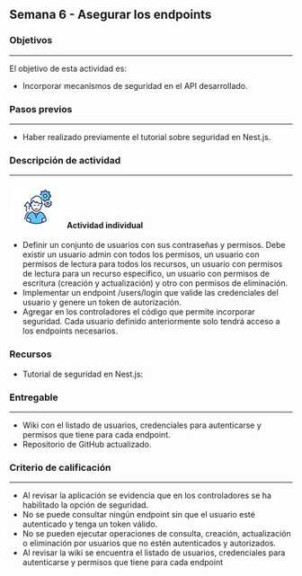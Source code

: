 ## Semana 6 - Asegurar los endpoints 

### Objetivos

---

El objetivo de esta actividad es:

- Incorporar mecanismos de seguridad en el API desarrollado.

### Pasos previos

---

- Haber realizado previamente el tutorial sobre seguridad en Nest.js.

### Descripción de actividad

---

#### ![](./../../assets/images/individuo.png) Actividad individual

- Definir un conjunto de usuarios con sus contraseñas y permisos. Debe existir un usuario admin con todos los permisos, un usuario con permisos de lectura para todos los recursos, un usuario con permisos de lectura para un recurso específico, un usuario con permisos de escritura (creación y actualización) y otro con permisos de eliminación.
- Implementar un endpoint /users/login que valide las credenciales del usuario y genere un token de autorización. 
- Agregar en los controladores el código que permite incorporar seguridad. Cada usuario definido anteriormente solo tendrá acceso a los endpoints necesarios.


### Recursos

- Tutorial de seguridad en Nest.js: 

### Entregable

---
- Wiki con el listado de usuarios, credenciales para autenticarse y permisos que tiene para cada endpoint.
- Repositorio de GitHub actualizado.

### Criterio de calificación

---

- Al revisar la aplicación se evidencia que en los controladores se ha habilitado la opción de seguridad.
- No se puede consultar ningún endpoint sin que el usuario esté autenticado y tenga un token válido.
- No se pueden ejecutar operaciones de consulta, creación, actualización o eliminación por usuarios que no estén autenticados y autorizados. 
- Al revisar la wiki se encuentra el listado de usuarios, credenciales para autenticarse y permisos que tiene para cada endpoint

